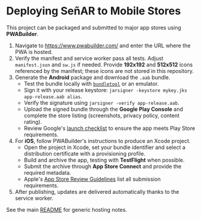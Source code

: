 # Deploying SeñAR to Mobile Stores

This project can be packaged and submitted to major app stores using **PWABuilder**.

1. Navigate to <https://www.pwabuilder.com/> and enter the URL where the PWA is hosted.
2. Verify the manifest and service worker pass all tests. Adjust `manifest.json` and `sw.js` if needed. Provide **192x192** and **512x512** icons referenced by the manifest; these icons are not stored in this repository.
3. Generate the **Android** package and download the `.aab` bundle.
   - Test the bundle locally with [`bundletool`](https://developer.android.com/studio/command-line/bundletool) or an emulator.
   - Sign it with your release keystore: `jarsigner -keystore mykey.jks app-release.aab alias`.
   - Verify the signature using `jarsigner -verify app-release.aab`.
   - Upload the signed bundle through the **Google Play Console** and complete the store listing (screenshots, privacy policy, content rating).
   - Review Google's [launch checklist](https://developer.android.com/console/about/guides/releasewithconfidence) to ensure the app meets Play Store requirements.
4. For **iOS**, follow PWABuilder's instructions to produce an Xcode project.
   - Open the project in Xcode, set your bundle identifier and select a distribution certificate with a provisioning profile.
   - Build and archive the app, testing with **TestFlight** when possible.
   - Submit the archive through **App Store Connect** and provide the required metadata.
   - Apple's [App Store Review Guidelines](https://developer.apple.com/app-store/review/guidelines/) list all submission requirements.
5. After publishing, updates are delivered automatically thanks to the service worker.

See the main [README](../README.md#deployment) for generic hosting notes.
